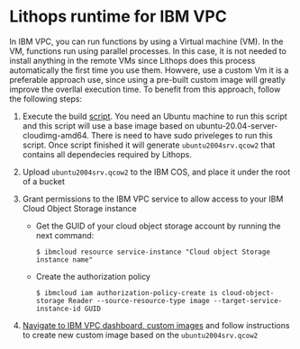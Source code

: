 # Lithops runtime for IBM VPC

In IBM VPC, you can run functions by using a Virtual machine (VM). In the VM, functions run using parallel processes. In this case, it is not needed to install anything in the remote VMs since Lithops does this process automatically the first time you use them. Howvere, use a custom Vm it is a preferable approach use, since using a pre-built custom image will greatly improve the overllal execution time. To benefit from this approach, follow the following steps:

1. Execute the build [script](ubuntu-20.04-server-cloudimg-amd64.sh). You need an Ubuntu machine to run this script and this script will use a base image based on ubuntu-20.04-server-cloudimg-amd64. There is need to have sudo priveleges to run this script. Once script finished it will generate `ubuntu2004srv.qcow2` that contains all dependecies required by Lithops.

2. Upload `ubuntu2004srv.qcow2` to the IBM COS, and place it under the root of a bucket

4. Grant permissions to the IBM VPC service to allow access to your IBM Cloud Object Storage instance

   * Get the GUID of your cloud object storage account by running the next command: 
     ```
     $ ibmcloud resource service-instance "Cloud object Storage instance name"
     
     ```
   * Create the authorization policy
      ```
      $ ibmcloud iam authorization-policy-create is cloud-object-storage Reader --source-resource-type image --target-service-instance-id GUID
     
      ```

3. [Navigate to IBM VPC dashboard, custom images](https://cloud.ibm.com/vpc-ext/compute/images) and follow instructions to create new custom image based on the `ubuntu2004srv.qcow2`

